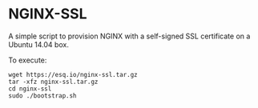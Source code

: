 # NGINX-SSL

A simple script to provision NGINX with a self-signed SSL certificate on a Ubuntu 14.04 box.

To execute:
```
wget https://esq.io/nginx-ssl.tar.gz
tar -xfz nginx-ssl.tar.gz
cd nginx-ssl
sudo ./bootstrap.sh
```